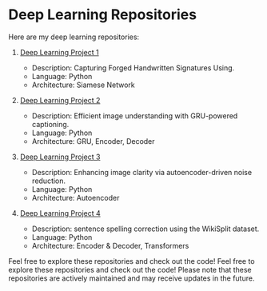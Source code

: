 # Deep Learning Repositories

Here are my deep learning repositories:

1. [Deep Learning Project 1](https://github.com/assemihab/Arabic-Signature-Verification-Siamese-netowrk)

   - Description: Capturing Forged Handwritten Signatures Using.
   - Language: Python
   - Architecture: Siamese Network

2. [Deep Learning Project 2](https://github.com/assemihab/ImgCaptioning)

   - Description: Efficient image understanding with GRU-powered captioning.
   - Language: Python
   - Architecture: GRU, Encoder, Decoder

3. [Deep Learning Project 3](https://github.com/assemihab/ImageDenoise)

   - Description: Enhancing image clarity via autoencoder-driven noise reduction.
   - Language: Python
   - Architecture: Autoencoder

4. [Deep Learning Project 4](https://github.com/assemihab/spellingCorrection)
   - Description: sentence spelling correction using the WikiSplit dataset.
   - Language: Python
   - Architecture: Encoder & Decoder, Transformers

Feel free to explore these repositories and check out the code!
Feel free to explore these repositories and check out the code! Please note that these repositories are actively maintained and may receive updates in the future.
